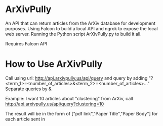 # ArXivPully
An API that can return articles from the ArXiv database for development purposes. Using Falcon to build a local API and ngrok to expose the local web server. Running the Python script ArXivPully.py to build it all.

Requires Falcon API

# How to Use ArXivPully
Call using url: http://api.arxivpully.us/api/query and query by adding "?<term_1>=<number_of_articles>&<term_2>=<number_of_articles>..."
Separate queries by &


Example: I want 10 articles about "clustering" from ArXiv, call http://api.arxivpully.us/api/query?clustering=10 

The result will be in the form of ["pdf link","Paper Title","Paper Body"] for each article sent in
